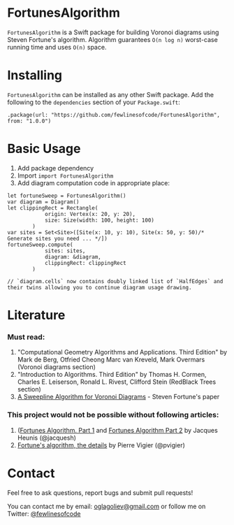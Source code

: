 # FortunesAlgorithm

`FortunesAlgorithm` is a Swift package for building Voronoi diagrams using Steven Fortune's algorithm. Algorithm guarantees `O(n log n)` worst-case running time and uses `O(n)` space.

# Installing

`FortunesAlgorithm` can be installed as any other Swift package. Add the following to the `dependencies` section of your `Package.swift`:

```
.package(url: "https://github.com/fewlinesofcode/FortunesAlgorithm", from: "1.0.0")
```

# Basic Usage

1. Add package dependency
2. Import `import FortunesAlgorithm`
3. Add diagram computation code in appropriate place: 

```
let fortuneSweep = FortunesAlgorithm()
var diagram = Diagram()
let clippingRect = Rectangle(
            origin: Vertex(x: 20, y: 20),
            size: Size(width: 100, height: 100)
        )
var sites = Set<Site>([Site(x: 10, y: 10), Site(x: 50, y: 50)/* Generate sites you need ... */])
fortuneSweep.compute(
            sites: sites,
            diagram: &diagram,
            clippingRect: clippingRect
        )
        
// `diagram.cells` now contains doubly linked list of `HalfEdges` and their twins allowing you to continue diagram usage drawing.
```

# Literature

### Must read:
1. "Computational Geometry Algorithms and Applications. Third Edition" by Mark de Berg, Otfried Cheong Marc van Kreveld, Mark Overmars (Voronoi diagrams section)
2. "Introduction to Algorithms. Third Edition" by Thomas H. Cormen, Charles E. Leiserson, Ronald L. Rivest, Clifford Stein (RedBlack Trees section)
3. [A Sweepline Algorithm for Voronoi Diagrams](http://www.wias-berlin.de/people/si/course/files/Fortune87-SweepLine-Voronoi.pdf) - Steven Fortune's paper

### This project would not be possible without following articles:

1. ([Fortunes Algorithm. Part 1](https://jacquesheunis.com/post/fortunes-algorithm/) and [Fortunes Algorithm Part 2](https://jacquesheunis.com/post/fortunes-algorithm-implementation/) by Jacques Heunis (@jacquesh)
2. [Fortune's algorithm, the details](https://pvigier.github.io/2018/11/18/fortune-algorithm-details.html) by Pierre Vigier (@pvigier)

# Contact

Feel free to ask questions, report bugs and submit pull requests!

You can contact me by email: [oglagoliev@gmail.com](oglagoliev@gmail.com) or 
follow me on Twitter: [@fewlinesofcode](https://twitter.com/fewlinesofcode) 

